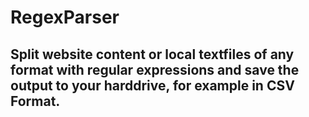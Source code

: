 # RegexParser
## Split website content or local textfiles of any format with regular expressions and save the output to your harddrive, for example in CSV Format.
